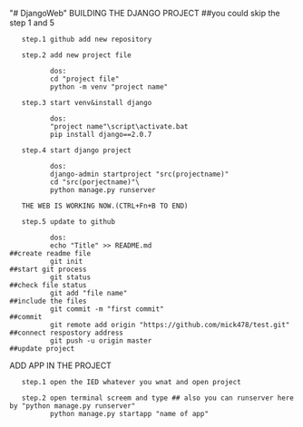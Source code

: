 "# DjangoWeb" 
BUILDING THE DJANGO PROJECT ##you could skip the step 1 and 5

       step.1 github add new repository

       step.2 add new project file

              dos:
              cd "project file"
              python -m venv "project name"

       step.3 start venv&install django

              dos:
              "project name"\script\activate.bat
              pip install django==2.0.7

       step.4 start django project

              dos:
              django-admin startproject "src(projectname)"
              cd "src(porjectname)"\ 
              python manage.py runserver

       THE WEB IS WORKING NOW.(CTRL+Fn+B TO END)

       step.5 update to github

              dos:
              echo "Title" >> README.md                                      ##create readme file
              git init                                                       ##start git process
              git status                                                     ##check file status
              git add "file name"                                            ##include the files
              git commit -m "first commit"                                   ##commit
              git remote add origin "https://github.com/mick478/test.git"    ##connect respostory address
              git push -u origin master                                      ##update project
ADD APP IN THE PROJECT

       step.1 open the IED whatever you wnat and open project
       
       step.2 open terminal screem and type ## also you can runserver here by "python manage.py runserver"
              python manage.py startapp "name of app"
              

